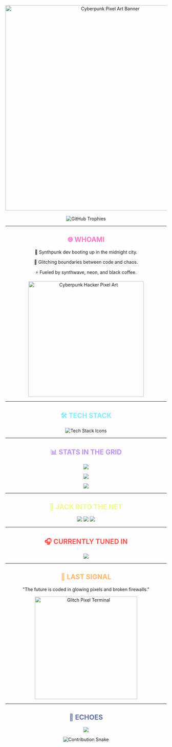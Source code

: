 <!-- ⚡ Cyberpunk PixelArt GitHub Profile README ⚡ -->

<div align="center">
  <img src="https://media4.giphy.com/media/v1.Y2lkPTc5MGI3NjExMThpY2MzNnl1Y2tpeWUwb25yb3BhYjNkdmlwZGZjbTMxMjZzMTg3ZyZlcD12MV9pbnRlcm5hbF9naWZfYnlfaWQmY3Q9Zw/ckr4W2ppxPBeIF8dx4/giphy.gif" width="640" alt="Cyberpunk Pixel Art Banner" />
</div>

<br>

<div align="center">
  <img src="https://github-profile-trophy.vercel.app/?username=akryyydum&margin-w=10&no-bg=true&theme=radical" alt="GitHub Trophies" />
</div>

---

<h2 align="center" style="color:#ff79c6;">🌐 WHOAMI</h2>
<p align="center">
  👾 Synthpunk dev booting up in the midnight city.  
</p>
<p align="center">
  🧠 Glitching boundaries between code and chaos.  
</p>
<p align="center">
  ⚡ Fueled by synthwave, neon, and black coffee.  
</p>
<p align="center">
  <img src="https://64.media.tumblr.com/5c6753fbc94d991e0c1e6b622748b08a/tumblr_nlnfzgIHpM1qfrcg7o1_500.gif" width="360" alt="Cyberpunk Hacker Pixel Art" />
</p>

---

<h2 align="center" style="color:#8be9fd;">🛠️ TECH STACK</h2>
<p align="center">
  <img src="https://skillicons.dev/icons?i=html,css,js,react,nextjs,nodejs,ts,python,mongodb,git,docker,linux,figma" alt="Tech Stack Icons" />
</p>

---

<h2 align="center" style="color:#bd93f9;">📊 STATS IN THE GRID</h2>
<p align="center">
  <img src="https://github-readme-stats.vercel.app/api?username=akryyydum&show_icons=true&theme=radical&hide_border=true" />
</p>
<p align="center">
  <img src="https://github-readme-streak-stats.herokuapp.com/?user=akryyydum&theme=radical&hide_border=true" />
</p>
<p align="center">
  <img src="https://github-readme-stats.vercel.app/api/top-langs/?username=akryyydum&layout=compact&theme=radical&hide_border=true" />
</p>

---

<h2 align="center" style="color:#f1fa8c;">🔗 JACK INTO THE NET</h2>
<p align="center">
  <a href="https://linkedin.com/in/akryyydum"><img src="https://img.shields.io/badge/LinkedIn-ff79c6?style=for-the-badge&logo=linkedin&logoColor=white" /></a>
  <a href="https://twitter.com/akryyydum"><img src="https://img.shields.io/badge/Twitter-8be9fd?style=for-the-badge&logo=twitter&logoColor=white" /></a>
  <a href="https://akryyydum.dev"><img src="https://img.shields.io/badge/Portfolio-50fa7b?style=for-the-badge&logo=google-chrome&logoColor=white" /></a>
</p>

---

<h2 align="center" style="color:#ff5555;">🎧 CURRENTLY TUNED IN</h2>
<p align="center">
  <img src="https://spotify-github-profile.vercel.app/api/view?uid=your_spotify_id&cover_image=true&theme=novatorem&show_offline=false&background_color=121212&bar_color=ff5555&bar_color_cover=false" />
</p>

---

<h2 align="center" style="color:#ffb86c;">💬 LAST SIGNAL</h2>
<p align="center">
  "The future is coded in glowing pixels and broken firewalls."  
</p>

<p align="center">
  <img src="https://media3.giphy.com/media/v1.Y2lkPTc5MGI3NjExdzhmNjV6MHQwYmxxaW8wazQzY2ZvZTk4ZGNjMWd2enhuYnpxeGhrdSZlcD12MV9pbnRlcm5hbF9naWZfYnlfaWQmY3Q9Zw/1BgqtRVZH0w9OFefkf/giphy.gif" width="320" alt="Glitch Pixel Terminal" />
</p>

---

<h2 align="center" style="color:#6272a4;">🧬 ECHOES</h2>
<p align="center">
  <img src="https://komarev.com/ghpvc/?username=akryyydum&style=for-the-badge&color=bd93f9" />
</p>

<p align="center">
  <img src="https://raw.githubusercontent.com/akryyydum/akryyydum/output/github-contribution-grid-snake.svg" alt="Contribution Snake" />
</p>
